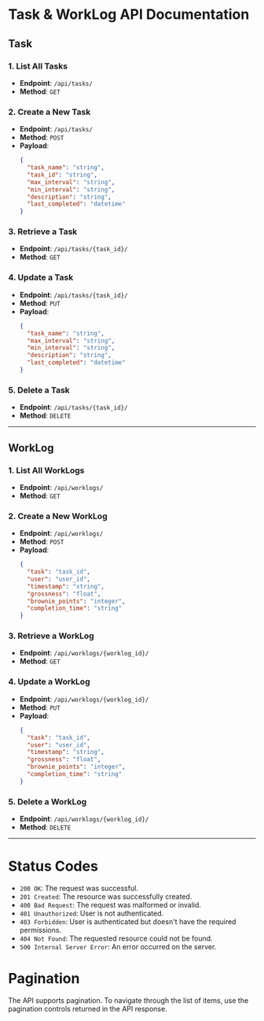 # Task & WorkLog API Documentation

## Task

### 1. List All Tasks

- **Endpoint**: `/api/tasks/`
- **Method**: `GET`
  
### 2. Create a New Task

- **Endpoint**: `/api/tasks/`
- **Method**: `POST`
- **Payload**:
  ```json
  {
    "task_name": "string",
    "task_id": "string",
    "max_interval": "string",
    "min_interval": "string",
    "description": "string",
    "last_completed": "datetime"
  }
  ```

### 3. Retrieve a Task

- **Endpoint**: `/api/tasks/{task_id}/`
- **Method**: `GET`

### 4. Update a Task

- **Endpoint**: `/api/tasks/{task_id}/`
- **Method**: `PUT`
- **Payload**:
  ```json
  {
    "task_name": "string",
    "max_interval": "string",
    "min_interval": "string",
    "description": "string",
    "last_completed": "datetime"
  }
  ```

### 5. Delete a Task

- **Endpoint**: `/api/tasks/{task_id}/`
- **Method**: `DELETE`

---

## WorkLog

### 1. List All WorkLogs

- **Endpoint**: `/api/worklogs/`
- **Method**: `GET`

### 2. Create a New WorkLog

- **Endpoint**: `/api/worklogs/`
- **Method**: `POST`
- **Payload**:
  ```json
  {
    "task": "task_id",
    "user": "user_id",
    "timestamp": "string",
    "grossness": "float",
    "brownie_points": "integer",
    "completion_time": "string"
  }
  ```

### 3. Retrieve a WorkLog

- **Endpoint**: `/api/worklogs/{worklog_id}/`
- **Method**: `GET`

### 4. Update a WorkLog

- **Endpoint**: `/api/worklogs/{worklog_id}/`
- **Method**: `PUT`
- **Payload**:
  ```json
  {
    "task": "task_id",
    "user": "user_id",
    "timestamp": "string",
    "grossness": "float",
    "brownie_points": "integer",
    "completion_time": "string"
  }
  ```

### 5. Delete a WorkLog

- **Endpoint**: `/api/worklogs/{worklog_id}/`
- **Method**: `DELETE`

---

# Status Codes

- `200 OK`: The request was successful.
- `201 Created`: The resource was successfully created.
- `400 Bad Request`: The request was malformed or invalid.
- `401 Unauthorized`: User is not authenticated.
- `403 Forbidden`: User is authenticated but doesn't have the required permissions.
- `404 Not Found`: The requested resource could not be found.
- `500 Internal Server Error`: An error occurred on the server.

# Pagination

The API supports pagination. To navigate through the list of items, use the pagination controls returned in the API response.
